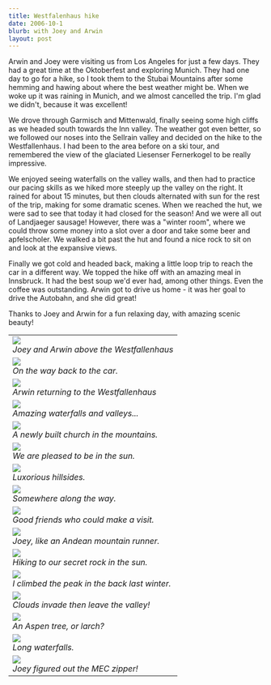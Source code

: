 ```yaml
---
title: Westfalenhaus hike
date: 2006-10-1
blurb: with Joey and Arwin
layout: post
---
```



Arwin and Joey were visiting us from Los Angeles for just a few days. They had a great time at the Oktoberfest and exploring Munich. They had one day to go for a hike, so I took them to the Stubai Mountains after some hemming and hawing about where the best weather might be. When we woke up it was raining in Munich, and we almost cancelled the trip. I'm glad we didn't, because it was excellent!


We drove through Garmisch and Mittenwald, finally seeing some high cliffs as we headed south towards the Inn valley. The weather got even better, so we followed our noses into the Sellrain valley and decided on the hike to the Westfallenhaus. I had been to the area before on a ski tour, and remembered the view of the glaciated Liesenser Fernerkogel to be really impressive.


We enjoyed seeing waterfalls on the valley walls, and then had to practice our pacing skills as we hiked more steeply up the valley on the right. It rained for about 15 minutes, but then clouds alternated with sun for the rest of the trip, making for some dramatic scenes. When we reached the hut, we were sad to see that today it had closed for the season! And we were all out of Landjaeger sausage! However, there was a "winter room", where we could throw some money into a slot over a door and take some beer and apfelscholer. We walked a bit past the hut and found a nice rock to sit on and look at the expansive views.


Finally we got cold and headed back, making a little loop trip to reach the car in a different way. We topped the hike off with an amazing meal in Innsbruck. It had the best soup we'd ever had, among other things. Even the coffee was outstanding. Arwin got to drive us home - it was her goal to drive the Autobahn, and she did great!


Thanks to Joey and Arwin for a fun relaxing day, with amazing scenic beauty! 



<table>
<tr><td>
<a href="images/abovehut.jpg"><img src="images/abovehut.jpg"></a><br>
<i>Joey and Arwin above the Westfallenhaus</i>
</td></tr>
<tr><td>
<a href="images/abovetown.jpg"><img src="images/abovetown.jpg"></a><br>
<i>On the way back to the car.</i>
</td></tr>
<tr><td>
<a href="images/arwinhikin.jpg"><img src="images/arwinhikin.jpg"></a><br>
<i>Arwin returning to the Westfallenhaus</i>
</td></tr>
<tr><td>
<a href="images/bigslope.jpg"><img src="images/bigslope.jpg"></a><br>
<i>Amazing waterfalls and valleys...</i>
</td></tr>
<tr><td>
<a href="images/churchtime.jpg"><img src="images/churchtime.jpg"></a><br>
<i>A newly built church in the mountains.</i>
</td></tr>
<tr><td>
<a href="images/coolhike.jpg"><img src="images/coolhike.jpg"></a><br>
<i>We are pleased to be in the sun.</i>
</td></tr>
<tr><td>
<a href="images/goodslope.jpg"><img src="images/goodslope.jpg"></a><br>
<i>Luxorious hillsides.</i>
</td></tr>
<tr><td>
<a href="images/inmeadow.jpg"><img src="images/inmeadow.jpg"></a><br>
<i>Somewhere along the way.</i>
</td></tr>
<tr><td>
<a href="images/jandaontrail.jpg"><img src="images/jandaontrail.jpg"></a><br>
<i>Good friends who could make a visit.</i>
</td></tr>
<tr><td>
<a href="images/joeyhikin.jpg"><img src="images/joeyhikin.jpg"></a><br>
<i>Joey, like an Andean mountain runner.</i>
</td></tr>
<tr><td>
<a href="images/meadowhike.jpg"><img src="images/meadowhike.jpg"></a><br>
<i>Hiking to our secret rock in the sun.</i>
</td></tr>
<tr><td>
<a href="images/sombervalley.jpg"><img src="images/sombervalley.jpg"></a><br>
<i>I climbed the peak in the back last winter.</i>
</td></tr>
<tr><td>
<a href="images/sombervalley1.jpg"><img src="images/sombervalley1.jpg"></a><br>
<i>Clouds invade then leave the valley!</i>
</td></tr>
<tr><td>
<a href="images/treenice.jpg"><img src="images/treenice.jpg"></a><br>
<i>An Aspen tree, or larch?</i>
</td></tr>
<tr><td>
<a href="images/waterfall.jpg"><img src="images/waterfall.jpg"></a><br>
<i>Long waterfalls.</i>
</td></tr>
<tr><td>
<a href="images/zipperworks.jpg"><img src="images/zipperworks.jpg"></a><br>
<i>Joey figured out the MEC zipper!</i>
</td></tr>
</table>
